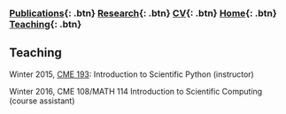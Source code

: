 ### [Publications](/publications){: .btn}     [Research](/research){: .btn}      [CV](/docs/ermartin_CV.pdf){: .btn}      [Home](https://eileenrmartin.github.io){: .btn} [Teaching](/teaching){: .btn}

## Teaching

Winter 2015, [CME 193](http://www.stanford.edu/~ermartin/Teaching/CME193-Winter15/home.html): Introduction to Scientific Python (instructor)

Winter 2016, CME 108/MATH 114 Introduction to Scientific Computing (course assistant)